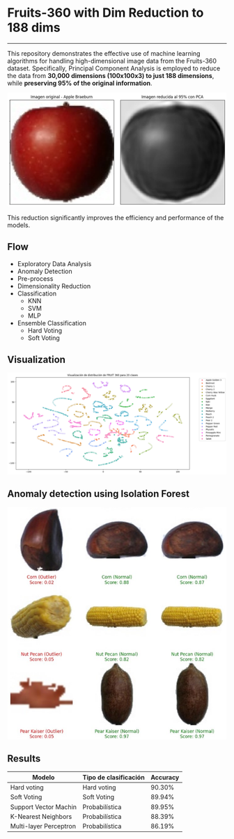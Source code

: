 # Fruits-360 with Dim Reduction to 188 dims
---
This repository  demonstrates the effective use of machine learning algorithms for handling high-dimensional image data from the Fruits-360 dataset. Specifically, Principal Component Analysis is employed to reduce the data from **30,000 dimensions (100x100x3) to just 188 dimensions**, while **preserving 95% of the original information**.

![](/assets/Imagen3.png)

This reduction significantly improves the efficiency and performance of the models.

## **Flow**
- Exploratory Data Analysis
- Anomaly Detection
- Pre-process
- Dimensionality Reduction 
- Classification
  - KNN
  - SVM
  - MLP
- Ensemble Classification
  - Hard Voting
  - Soft Voting  

## **Visualization**
![](/assets/pca_tsne.png)

## **Anomaly detection using Isolation Forest**
![](/assets/outlier1.jpg)

## **Results**
| Modelo | Tipo de clasificación | Accuracy |
| -------|-----------------------|----------|
| Hard voting  | Hard voting | 90.30% |
| Soft Voting | Soft Voting | 89.94% |
| Support Vector Machin | Probabilística | 89.95% |
|K-Nearest Neighbors| Probabilística | 88.39% |
|Multi-layer Perceptron | Probabilística | 86.19% |

